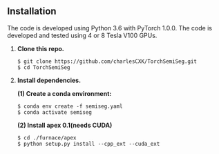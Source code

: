 ## Installation
The code is developed using Python 3.6 with PyTorch 1.0.0. The code is developed and tested using 4 or 8 Tesla V100 GPUs.

1. **Clone this repo.**

   ```shell
   $ git clone https://github.com/charlesCXK/TorchSemiSeg.git
   $ cd TorchSemiSeg
   ```

2. **Install dependencies.**

   **(1) Create a conda environment:**

   ```shell
   $ conda env create -f semiseg.yaml
   $ conda activate semiseg
   ```

   **(2) Install apex 0.1(needs CUDA)**

   ```shell
   $ cd ./furnace/apex
   $ python setup.py install --cpp_ext --cuda_ext
   ```